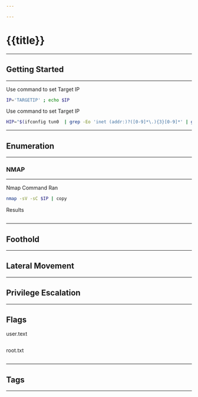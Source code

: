 ```yaml
---

---
```


# {{title}}
---
## Getting Started
---
Use command to set Target IP
```bash
IP='TARGETIP' ; echo $IP
```

Use command to set Target IP
```bash
HIP="$(ifconfig tun0  | grep -Eo 'inet (addr:)?([0-9]*\.){3}[0-9]*' | grep -Eo '([0-9]*\.){3}[0-9]*' | grep -v '127.0.0.1')" ; echo $HIP

```
---
## Enumeration
---
### NMAP
---
Nmap Command Ran
```bash
nmap -sV -sC $IP | copy
```

Results
```bash


```

---
## Foothold

---
## Lateral Movement

---
## Privilege Escalation

---
## Flags
user.text
```bash

```

root.txt
```bash

```

---
## Tags
---